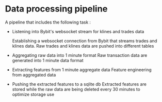 # Data processing pipeline
A pipeline that includes the following task :

- Listening into Bybit's websocket stream for klines and trades data

  Establishing a websocket connection from Bybit that streams trades and klines data. Raw trades and klines data are pushed into different tables
  
- Aggregating raw data into 1 minute format
  Raw transaction data are generated into 1 minute data format 
  
- Extracting features from 1 minute aggregate data
  Feature engineering from aggregated data
  
- Pushing the extracted features to a sqlite db
  Extracted features are stored while the raw data are being deleted every 30 minutes to optimize storage use

